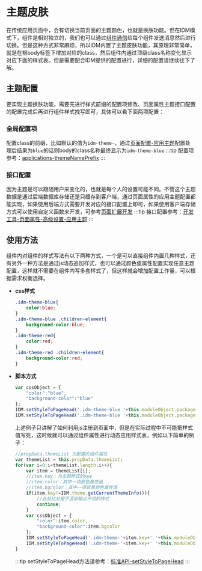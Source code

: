 # 主题皮肤
在传统应用页面中，会有切换当前页面的主题颜色，也就是换肤功能。但在IDM模式下，组件是相对独立的，我们也可以通过[组件通信](./communication.md)给每个组件发送消息然后进行切换。但是这种方式非常麻烦，所以IDM内置了主题皮肤功能，其原理非常简单，就是在根body标签下增加对应的class，然后组件内通过顶级class名称变化显示对应下面的样式表。但是需要配合IDM提供的配置进行，详细的配置请继续往下了解。
## 主题配置
要实现主题换肤功能，需要先进行样式前缀的配置项修改、页面属性主题接口配置的配置完成后再进行组件样式拽写即可，具体可以看下面两项配置：
### 全局配置项
配置class的前缀，比如默认的值为`idm-theme-`，通过[页面配置-应用主题](../guide/developtool.md#应用主题)配置处理后结果为`blue`的话则body的class名称最终显示为`idm-theme-blue`
:::tip
配置项参考：[applications-themeNamePrefix](../setting/config.md#themenameprefix)
:::
### 接口配置
因为主题是可以跟随用户来变化的，也就是每个人的设置可能不同。不管这个主题数据是通过后端数据库存储还是只缓存到客户端，通过页面属性的应用主题配置都能实现，如果使用后端方式需要开发对应的接口配置上即可，如果使用客户端存储方式可以使用自定义函数来开发，可参考[页面扩展开发](./pageextend.md)
:::tip
接口配置参考：[开发工具-页面属性-高级设置-应用主题](../guide/developtool.md#应用主题)
:::
## 使用方法
组件内对组件的样式写法有以下两种方式，一个是可以直接组件内置几种样式，还有另外一种方法是通过js动态追加样式，也可以通过颜色值属性配置实现任意主题配置，这样就不需要在组件内写多套样式了，但这样就会增加配置工作量，可以根据需求权衡选择。
- **css样式**
    ```css
    .idm-theme-blue{
        color:blue;
    }
    .idm-theme-blue .children-element{
        background-color:blue;
    }
    .idm-theme-red{
        color:red;
    }
    .idm-theme-red .children-element{
        background-color:red;
    }
    ```
- **脚本方式**
    ```js
    var cssObject = {
        "color":"blue",
        "background-color":"blue"
    };
    IDM.setStyleToPageHead('.idm-theme-blue '+this.moduleObject.packageid,cssObject);
    IDM.setStyleToPageHead('.idm-theme-blue '+this.moduleObject.packageid+' .children-element',cssObject);
    ```
    上述例子只讲解了如何利用js注册到页面中，但是在实际过程中不可能把样式值写死，这时候就可以通过组件属性进行动态应用样式表，例如以下简单的例子：
    ```js
    //propData.themeList 为配置的组件属性
    var themeList = this.propData.themeList;
    for(var i=0;i<themeList.length;i++){
        var item = themeList[i];
        //item.key：为主题样式的key
        //item.color：其中一项颜色属性值
        //item.bgcolor：其中一项背景颜色属性值
        if(item.key!=IDM.theme.getCurrentThemeInfo()){
            //此处比对是不渲染输出不用的样式
            continue;
        }
        var cssObject = {
            "color":item.color,
            "background-color":item.bgcolor
        };
        IDM.setStyleToPageHead('.idm-theme-'+item.key+' '+this.moduleObject.packageid,cssObject);
        IDM.setStyleToPageHead('.idm-theme-'+item.key+' '+this.moduleObject.packageid+' .children-element',cssObject);
    }
    ```
    :::tip
    setStyleToPageHead方法请参考：[标准API-setStyleToPageHead](../coreapi/api.md#setstyletopagehead)
    :::